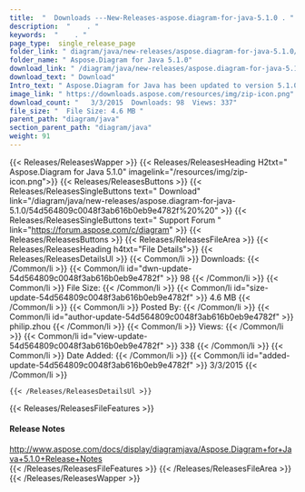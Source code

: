 ```yaml
---
title:  "  Downloads ---New-Releases-aspose.diagram-for-java-5.1.0 . " 
description:  "    . " 
keywords:  "    . " 
page_type:  single_release_page
folder_link: " diagram/java/new-releases/aspose.diagram-for-java-5.1.0/"
folder_name: " Aspose.Diagram for Java 5.1.0"
download_link: " /diagram/java/new-releases/aspose.diagram-for-java-5.1.0/54d564809c0048f3ab616b0eb9e4782f"
download_text: " Download"
Intro_text: " Aspose.Diagram for Java has been updated to version 5.1.0 and we are pleased to ..."
image_link: " https://downloads.aspose.com/resources/img/zip-icon.png"
download_count: "   3/3/2015  Downloads: 98  Views: 337"
file_size: "  File Size: 4.6 MB "
parent_path: "diagram/java"
section_parent_path: "diagram/java"
weight: 91 
---
```


{{< Releases/ReleasesWapper >}}
  {{< Releases/ReleasesHeading H2txt=" Aspose.Diagram for Java 5.1.0" imagelink="/resources/img/zip-icon.png">}}
  {{< Releases/ReleasesButtons >}}
    {{< Releases/ReleasesSingleButtons text=" Download" link="/diagram/java/new-releases/aspose.diagram-for-java-5.1.0/54d564809c0048f3ab616b0eb9e4782f%20%20" >}}
    {{< Releases/ReleasesSingleButtons text=" Support Forum " link="https://forum.aspose.com/c/diagram" >}}
  {{< Releases/ReleasesButtons >}}
  {{< Releases/ReleasesFileArea >}}
    {{< Releases/ReleasesHeading h4txt="File Details">}}
    {{< Releases/ReleasesDetailsUl >}}
            {{< Common/li  >}} Downloads: {{< /Common/li >}} 
      {{< Common/li id="dwn-update-54d564809c0048f3ab616b0eb9e4782f" >}} 98 {{< /Common/li >}} 
      {{< Common/li  >}} File Size: {{< /Common/li >}} 
      {{< Common/li id="size-update-54d564809c0048f3ab616b0eb9e4782f" >}} 4.6 MB {{< /Common/li >}} 
      {{< Common/li  >}} Posted By: {{< /Common/li >}} 
      {{< Common/li id="author-update-54d564809c0048f3ab616b0eb9e4782f" >}} philip.zhou {{< /Common/li >}} 
      {{< Common/li  >}} Views: {{< /Common/li >}} 
      {{< Common/li id="view-update-54d564809c0048f3ab616b0eb9e4782f" >}} 338 {{< /Common/li >}} 
      {{< Common/li  >}} Date Added: {{< /Common/li >}} 
      {{< Common/li id="added-update-54d564809c0048f3ab616b0eb9e4782f" >}} 3/3/2015 {{< /Common/li >}} 

    {{< /Releases/ReleasesDetailsUl >}}

  {{< Releases/ReleasesFileFeatures >}}
      <h4>Release Notes</h4><div><a href="http://www.aspose.com/docs/display/diagramjava/Aspose.Diagram+for+Java+5.1.0+Release+Notes">http://www.aspose.com/docs/display/diagramjava/Aspose.Diagram+for+Java+5.1.0+Release+Notes</a></div>
  {{< /Releases/ReleasesFileFeatures >}}
 {{< /Releases/ReleasesFileArea >}}
{{< /Releases/ReleasesWapper >}}


